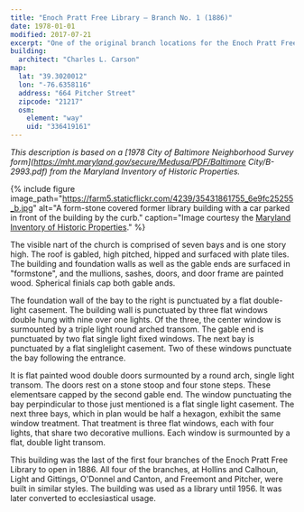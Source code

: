 ```yaml
---
title: "Enoch Pratt Free Library – Branch No. 1 (1886)"
date: 1978-01-01
modified: 2017-07-21
excerpt: "One of the original branch locations for the Enoch Pratt Free Library, later used as the Greater Spirit of Truth Church and Church of Christ."
building:
  architect: "Charles L. Carson"
map:
  lat: "39.3020012"
  lon: "-76.6358116"
  address: "664 Pitcher Street"
  zipcode: "21217"
  osm:
    element: "way"
    uid: "336419161"
---
```


*This description is based on a [1978 City of Baltimore Neighborhood Survey form](https://mht.maryland.gov/secure/Medusa/PDF/Baltimore City/B-2993.pdf) from the Maryland Inventory of Historic Properties.*

{% include figure image_path="https://farm5.staticflickr.com/4239/35431861755_6e9fc25255_b.jpg" alt="A form-stone covered former library building with a car parked in front of the building by the curb." caption="Image courtesy the [Maryland Inventory of Historic Properties](https://www.flickr.com/photos/baltimoreheritage/35431861755/)." %}

The visible nart of the church is comprised of seven bays and is one story high. The roof is gabled, high pitched, hipped and surfaced with plate tiles. The building and foundation walls as well as the gable ends are surfaced in "formstone", and the mullions, sashes, doors, and door frame are painted wood. Spherical finials cap both gable ands.

The foundation wall of the bay to the right is punctuated by a flat double-light casement. The building wall is punctuated by three flat windows double hung with nine over one lights. Of the three, the center window is surmounted by a triple light round arched transom. The gable end is punctuated by two flat single light fixed windows. The next bay is punctuated by a flat singlelight casement. Two of these windows punctuate the bay following the entrance.

It is flat painted wood double doors surmounted by a round arch, single light transom. The doors rest on a stone stoop and four stone steps. These elementsare capped by the second gable end. The window punctuating the bay perpindicular to those just mentioned is a flat single light casement. The next three bays, which in plan would be half a hexagon, exhibit the same window treatment. That treatment is three flat windows, each with four lights, that share two decorative mullions. Each window is surmounted by a flat, double light transom.

This building was the last of the first four branches of the Enoch Pratt Free Library to open in 1886. All four of the branches, at Hollins and Calhoun, Light and Gittings, O'Donnel and Canton, and Freemont and Pitcher, were built in similar styles. The building was used as a library until 1956. It was later converted to ecclesiastical usage.